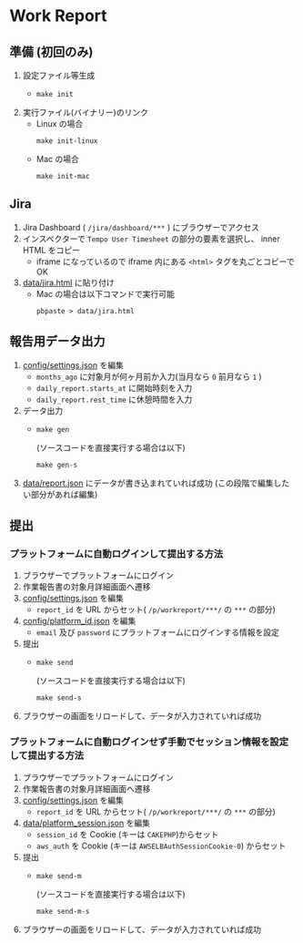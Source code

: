# Work Report

## 準備 (初回のみ)

1. 設定ファイル等生成
   * ```shell
     make init
     ```
2. 実行ファイル(バイナリー)のリンク
   * Linux の場合
     ```shell
     make init-linux
     ```
   * Mac の場合
     ```shell
     make init-mac
     ```

## Jira

1. Jira Dashboard ( `/jira/dashboard/***` ) にブラウザーでアクセス
2. インスペクターで `Tempo User Timesheet` の部分の要素を選択し、 inner HTML をコピー
   * iframe になっているので iframe 内にある `<html>` タグを丸ごとコピーでOK
3. [data/jira.html](data/jira.html) に貼り付け
   * Mac の場合は以下コマンドで実行可能
     ```shell
     pbpaste > data/jira.html
     ``` 

## 報告用データ出力

1. [config/settings.json](config/settings.json) を編集
   * `months_ago` に対象月が何ヶ月前か入力(当月なら `0` 前月なら `1` )
   * `daily_report.starts_at` に開始時刻を入力
   * `daily_report.rest_time` に休憩時間を入力
2. データ出力
   * ```shell
     make gen
     ```
     (ソースコードを直接実行する場合は以下)
     ```shell
     make gen-s
     ```
3. [data/report.json](data/report.json) にデータが書き込まれていれば成功 (この段階で編集したい部分があれば編集)

## 提出
### プラットフォームに自動ログインして提出する方法

1. ブラウザーでプラットフォームにログイン
2. 作業報告書の対象月詳細画面へ遷移
3. [config/settings.json](config/settings.json) を編集
    * `report_id` を URL からセット( `/p/workreport/***/` の `***` の部分)
4. [config/platform_id.json](config/platform_id.json) を編集
    * `email` 及び `password` にプラットフォームにログインする情報を設定
5. 提出
    * ```shell
      make send
      ```
      (ソースコードを直接実行する場合は以下)
      ```shell
      make send-s
      ```
6. ブラウザーの画面をリロードして、データが入力されていれば成功

### プラットフォームに自動ログインせず手動でセッション情報を設定して提出する方法

1. ブラウザーでプラットフォームにログイン
2. 作業報告書の対象月詳細画面へ遷移
3. [config/settings.json](config/settings.json) を編集
   * `report_id` を URL からセット( `/p/workreport/***/` の `***` の部分)
4. [data/platform_session.json](data/platform_session.json) を編集
   * `session_id` を Cookie (キーは `CAKEPHP`)からセット
   * `aws_auth` を Cookie (キーは `AWSELBAuthSessionCookie-0`) からセット
5. 提出
   * ```shell
     make send-m
     ```
     (ソースコードを直接実行する場合は以下)
     ```shell
     make send-m-s
     ```
6. ブラウザーの画面をリロードして、データが入力されていれば成功
